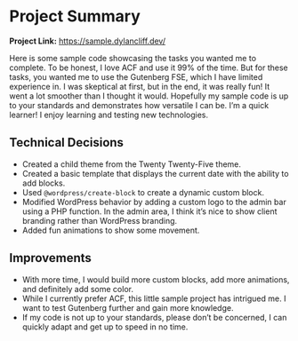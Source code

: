 # Project Summary

**Project Link:** <a href="https://sample.dylancliff.dev/" target="_blank">https://sample.dylancliff.dev/</a>

Here is some sample code showcasing the tasks you wanted me to complete. To be honest, I love ACF and use it 99% of the time. But for these tasks, you wanted me to use the Gutenberg FSE, which I have limited experience in. I was skeptical at first, but in the end, it was really fun! It went a lot smoother than I thought it would. Hopefully my sample code is up to your standards and demonstrates how versatile I can be. I’m a quick learner! I enjoy learning and testing new technologies.

## Technical Decisions

- Created a child theme from the Twenty Twenty-Five theme.
- Created a basic template that displays the current date with the ability to add blocks.
- Used `@wordpress/create-block` to create a dynamic custom block.
- Modified WordPress behavior by adding a custom logo to the admin bar using a PHP function. In the admin area, I think it’s nice to show client branding rather than WordPress branding.
- Added fun animations to show some movement.

## Improvements

- With more time, I would build more custom blocks, add more animations, and definitely add some color.
- While I currently prefer ACF, this little sample project has intrigued me. I want to test Gutenberg further and gain more knowledge.
- If my code is not up to your standards, please don’t be concerned, I can quickly adapt and get up to speed in no time.